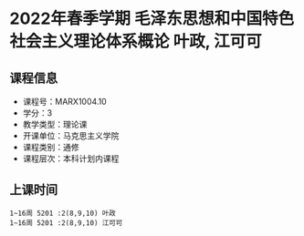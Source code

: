 # 2022年春季学期 毛泽东思想和中国特色社会主义理论体系概论 叶政, 江可可






## 课程信息

- 课程号：MARX1004.10
- 学分：3
- 教学类型：理论课
- 开课单位：马克思主义学院
- 课程类别：通修
- 课程层次：本科计划内课程

## 上课时间

```
1~16周 5201 :2(8,9,10) 叶政
1~16周 5201 :2(8,9,10) 江可可
```

